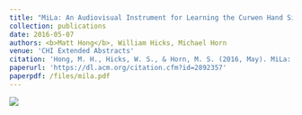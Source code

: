 ```yaml
---
title: "MiLa: An Audiovisual Instrument for Learning the Curwen Hand Signs"
collection: publications
date: 2016-05-07
authors: <b>Matt Hong</b>, William Hicks, Michael Horn
venue: 'CHI Extended Abstracts'
citation: 'Hong, M. H., Hicks, W. S., & Horn, M. S. (2016, May). MiLa: An Audiovisual Instrument for Learning the Curwen Hand Signs. In Proceedings of the 2016 CHI Conference Extended Abstracts on Human Factors in Computing Systems (pp. 1691-1697). ACM.'
paperurl: 'https://dl.acm.org/citation.cfm?id=2892357'
paperpdf: /files/mila.pdf
---
```

<img src='/images/milaposter.png'>